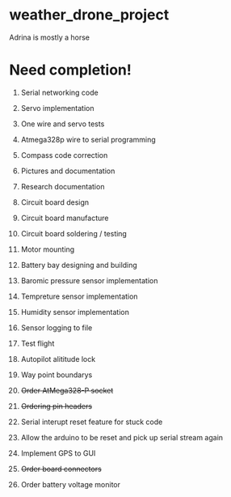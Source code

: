 weather_drone_project
=====================

Adrina is mostly a horse


Need completion!
================

1)  Serial networking code

2)  Servo implementation

3)  One wire and servo tests

4)  Atmega328p wire to serial programming

5)  Compass code correction

6)  Pictures and documentation

7)  Research documentation

8)  Circuit board design

9)  Circuit board manufacture

10) Circuit board soldering / testing

11) Motor mounting

12) Battery bay designing and building

13) Baromic pressure sensor implementation

14) Tempreture sensor implementation

15) Humidity sensor implementation

16) Sensor logging to file

17) Test flight

18) Autopilot alititude lock

19) Way point boundarys

20) ~~Order AtMega328-P socket~~

21) ~~Ordering pin headers~~

22) Serial interupt reset feature for stuck code

23) Allow the arduino to be reset and pick up serial stream again

24) Implement GPS to GUI

25) ~~Order board connectors~~

26) Order battery voltage monitor
